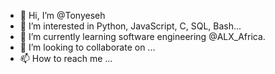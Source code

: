 - 👋 Hi, I’m @Tonyeseh
- 👀 I’m interested in Python, JavaScript, C, SQL, Bash...
- 🌱 I’m currently learning software engineering @ALX_Africa.
- 💞️ I’m looking to collaborate on ...
- 📫 How to reach me ...

<!---
Tonyeseh/Tonyeseh is a ✨ special ✨ repository because its `README.md` (this file) appears on your GitHub profile.
You can click the Preview link to take a look at your changes.
--->
